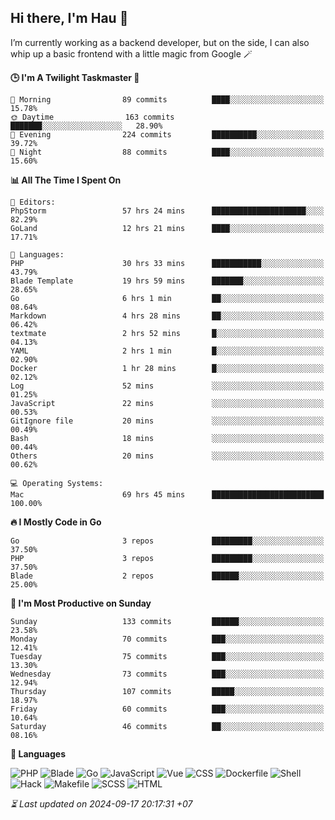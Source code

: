 ## Hi there, I'm Hau 👋
I’m currently working as a backend developer, but on the side, I can also whip up a basic frontend with a little magic from Google 🪄

<!--START_SECTION:readme-stats-->
**🕒 I'm A Twilight Taskmaster 🌆**

```text
🌅 Morning                89 commits          ████░░░░░░░░░░░░░░░░░░░░░   15.78%
🌞 Daytime                163 commits         ███████░░░░░░░░░░░░░░░░░░   28.90%
🌆 Evening                224 commits         ██████████░░░░░░░░░░░░░░░   39.72%
🌙 Night                  88 commits          ████░░░░░░░░░░░░░░░░░░░░░   15.60%
```

**📊 All The Time I Spent On**

```text
📝 Editors:
PhpStorm                 57 hrs 24 mins      █████████████████████░░░░   82.29%
GoLand                   12 hrs 21 mins      ████░░░░░░░░░░░░░░░░░░░░░   17.71%

💬 Languages:
PHP                      30 hrs 33 mins      ███████████░░░░░░░░░░░░░░   43.79%
Blade Template           19 hrs 59 mins      ███████░░░░░░░░░░░░░░░░░░   28.65%
Go                       6 hrs 1 min         ██░░░░░░░░░░░░░░░░░░░░░░░   08.64%
Markdown                 4 hrs 28 mins       ██░░░░░░░░░░░░░░░░░░░░░░░   06.42%
textmate                 2 hrs 52 mins       █░░░░░░░░░░░░░░░░░░░░░░░░   04.13%
YAML                     2 hrs 1 min         █░░░░░░░░░░░░░░░░░░░░░░░░   02.90%
Docker                   1 hr 28 mins        █░░░░░░░░░░░░░░░░░░░░░░░░   02.12%
Log                      52 mins             ░░░░░░░░░░░░░░░░░░░░░░░░░   01.25%
JavaScript               22 mins             ░░░░░░░░░░░░░░░░░░░░░░░░░   00.53%
GitIgnore file           20 mins             ░░░░░░░░░░░░░░░░░░░░░░░░░   00.49%
Bash                     18 mins             ░░░░░░░░░░░░░░░░░░░░░░░░░   00.44%
Others                   20 mins             ░░░░░░░░░░░░░░░░░░░░░░░░░   00.62%

💻 Operating Systems:
Mac                      69 hrs 45 mins      █████████████████████████   100.00%
```

**🔥 I Mostly Code in Go**

```text
Go                       3 repos             █████████░░░░░░░░░░░░░░░░   37.50%
PHP                      3 repos             █████████░░░░░░░░░░░░░░░░   37.50%
Blade                    2 repos             ██████░░░░░░░░░░░░░░░░░░░   25.00%
```

**📅 I'm Most Productive on Sunday**

```text
Sunday                   133 commits         ██████░░░░░░░░░░░░░░░░░░░   23.58%
Monday                   70 commits          ███░░░░░░░░░░░░░░░░░░░░░░   12.41%
Tuesday                  75 commits          ███░░░░░░░░░░░░░░░░░░░░░░   13.30%
Wednesday                73 commits          ███░░░░░░░░░░░░░░░░░░░░░░   12.94%
Thursday                 107 commits         █████░░░░░░░░░░░░░░░░░░░░   18.97%
Friday                   60 commits          ███░░░░░░░░░░░░░░░░░░░░░░   10.64%
Saturday                 46 commits          ██░░░░░░░░░░░░░░░░░░░░░░░   08.16%
```

**💬 Languages**

![PHP](https://img.shields.io/badge/PHP-66.30%25-4F5D95?&logo=PHP&labelColor=151b23)
![Blade](https://img.shields.io/badge/Blade-26.77%25-f7523f?&logo=Blade&labelColor=151b23)
![Go](https://img.shields.io/badge/Go-03.00%25-00ADD8?&logo=Go&labelColor=151b23)
![JavaScript](https://img.shields.io/badge/JavaScript-02.13%25-f1e05a?&logo=JavaScript&labelColor=151b23)
![Vue](https://img.shields.io/badge/Vue-01.23%25-41b883?&logo=Vue&labelColor=151b23)
![CSS](https://img.shields.io/badge/CSS-00.21%25-563d7c?&logo=CSS&labelColor=151b23)
![Dockerfile](https://img.shields.io/badge/Dockerfile-00.12%25-384d54?&logo=Dockerfile&labelColor=151b23)
![Shell](https://img.shields.io/badge/Shell-00.09%25-89e051?&logo=Shell&labelColor=151b23)
![Hack](https://img.shields.io/badge/Hack-00.07%25-878787?&logo=Hack&labelColor=151b23)
![Makefile](https://img.shields.io/badge/Makefile-00.04%25-427819?&logo=Makefile&labelColor=151b23)
![SCSS](https://img.shields.io/badge/SCSS-00.02%25-c6538c?&logo=SCSS&labelColor=151b23)
![HTML](https://img.shields.io/badge/HTML-00.02%25-e34c26?&logo=HTML&labelColor=151b23)




*⏳ Last updated on 2024-09-17 20:17:31 +07*
<!--END_SECTION:readme-stats-->
